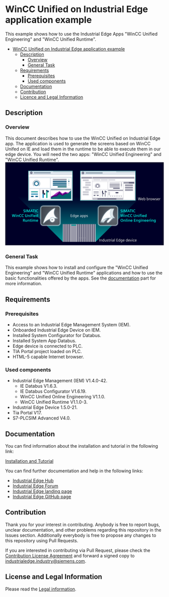 # WinCC Unified on Industrial Edge application example

This example shows how to use the Industrial Edge Apps "WinCC Unified Engineering" and "WinCC Unified Runtime".

- [WinCC Unified on Industrial Edge application example](#wincc-unified-on-industrial-edge-application-example)
  - [Description](#description)
    - [Overview](#overview)
    - [General Task](#general-task)
  - [Requirements](#requirements)
    - [Prerequisites](#prerequisites)
    - [Used components](#used-components)
  - [Documentation](#documentation)
  - [Contribution](#contribution)
  - [Licence and Legal Information](#licence-and-legal-information)

## Description
### Overview
This document describes how to use the WinCC Unified on Industrial Edge app. The application is used to generate the screens based on WinCC Unifed on IE and load them in the runtime to be able to execute them in our edge device. You will need the two apps:  "WinCC Unified Engineering" and "WinCC Unified Runtime".
![introimage](docs/graphics/introimage2.png)

### General Task
This example shows how to install and configure the "WinCC Unified Engineering" and "WinCC Unified Runtime" applications and how to use the basic functionalities offered by the apps. See the [documentation](#documentation) part for more information.

## Requirements

### Prerequisites

-	Access to an Industrial Edge Management System (IEM).
-	Onboarded Industrial Edge Device on IEM.
-	Installed System Configurator for Databus.
-	Installed System App Databus.
-	Edge device is connected to PLC.
-	TIA Portal project loaded on PLC.
-	HTML-5 capable Internet browser.

### Used components

- Industrial Edge Management (IEM) V1.4.0-42.
  - IE Databus V1.6.3.
  - IE Databus Configurator V1.6.19.
  - WinCC Unified Online Engineering V1.1.0.
  - WinCC Unified Runtime V1.1.0-3.
-	Industrial Edge Device 1.5.0-21.
-	Tia Portal V17.
-	S7-PLCSIM Advanced V4.0.

## Documentation

You can find information about the installation and tutorial in the following link:

[Installation and Tutorial](docs/installation_and_tutorial.md)

You can find further documentation and help in the following links:

* [Industrial Edge Hub](https://iehub.eu1.edge.siemens.cloud/#/documentation)
* [Industrial Edge Forum](https://www.siemens.com/industrial-edge-forum)
* [Industrial Edge landing page](https://new.siemens.com/global/en/products/automation/topic-areas/industrial-edge/simatic-edge.html)
* [Industrial Edge GitHub page](https://github.com/industrial-edge)

## Contribution

Thank you for your interest in contributing. Anybody is free to report bugs, unclear documentation, and other problems regarding this repository in the Issues section.
Additionally everybody is free to propose any changes to this repository using Pull Requests.

If you are interested in contributing via Pull Request, please check the [Contribution License Agreement](Siemens_CLA_1.1.pdf) and forward a signed copy to [industrialedge.industry@siemens.com](mailto:industrialedge.industry@siemens.com?subject=CLA%20Agreement%20Industrial-Edge).

## License and Legal Information

Please read the [Legal information](LICENSE.txt).
